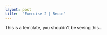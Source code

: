 ```yaml
---
layout: post
title:  "Exercise 2 | Recon"
---
```


This is a template, you shouldn't be seeing this...
